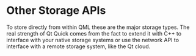 # Other Storage APIs

To store directly from within QML these are the major storage types. The real strength of Qt Quick comes from the fact to extend it with C++ to interface with your native storage systems or use the network API to interface with a remote storage system, like the Qt cloud.
